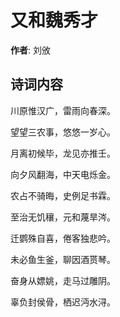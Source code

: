 # 又和魏秀才

**作者**: 刘攽

## 诗词内容

川原惟汉广，雷雨向春深。

望望三农事，悠悠一岁心。

月离初候毕，龙见亦推壬。

向夕风翻海，中天电烁金。

农占不骑晦，史例足书霖。

至治无饥穰，元和蔑旱涔。

迁鹦殊自喜，倦客独悲吟。

未必鱼生釜，聊因酒贳琴。

奋身从嫖姚，走马过雕阴。

辜负封侯骨，栖迟沔水浔。

